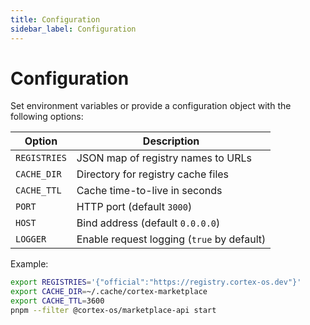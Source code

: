 ```yaml
---
title: Configuration
sidebar_label: Configuration
---
```


# Configuration

Set environment variables or provide a configuration object with the following options:

| Option | Description |
| ------ | ----------- |
| `REGISTRIES` | JSON map of registry names to URLs |
| `CACHE_DIR` | Directory for registry cache files |
| `CACHE_TTL` | Cache time-to-live in seconds |
| `PORT` | HTTP port (default `3000`) |
| `HOST` | Bind address (default `0.0.0.0`) |
| `LOGGER` | Enable request logging (`true` by default) |

Example:

```bash
export REGISTRIES='{"official":"https://registry.cortex-os.dev"}'
export CACHE_DIR=~/.cache/cortex-marketplace
export CACHE_TTL=3600
pnpm --filter @cortex-os/marketplace-api start

```